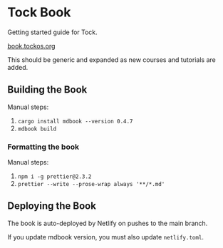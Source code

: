 # Tock Book

Getting started guide for Tock.

[book.tockos.org](https://book.tockos.org/)

This should be generic and expanded as new courses and tutorials are added.

## Building the Book

Manual steps:

1. `cargo install mdbook --version 0.4.7`
2. `mdbook build`

### Formatting the book

Manual steps:

1. `npm i -g prettier@2.3.2`
2. `prettier --write --prose-wrap always '**/*.md'`

## Deploying the Book

The book is auto-deployed by Netlify on pushes to the main branch.

If you update mdbook version, you must also update `netlify.toml`.
